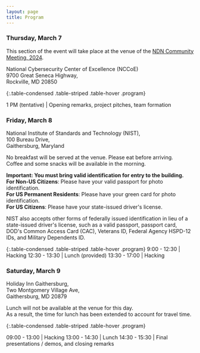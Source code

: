 ```yaml
---
layout: page
title: Program
---
```


### Thursday, March 7

This section of the event will take place at the venue of the [NDN Community Meeting, 2024](https://www.nist.gov/news-events/events/ndncomm2024).

National Cybersecurity Center of Excellence (NCCoE) <br/>
9700 Great Seneca Highway, <br/>
Rockville, MD 20850

{:.table-condensed .table-striped .table-hover .program}

1 PM (tentative) | Opening remarks, project pitches, team formation

### Friday, March 8

National Institute of Standards and Technology (NIST), <br/>
100 Bureau Drive, <br/>
Gaithersburg, Maryland

No breakfast will be served at the venue. Please eat before arriving. <br/>
Coffee and some snacks will be available in the morning.

**Important: You must bring valid identification for entry to the building.** <br/>
**For Non-US Citizens**:  Please have your valid passport for photo identification. <br/>
**For US Permanent Residents**: Please have your green card for photo identification. <br/>
**For US Citizens**: Please have your state-issued driver's license.

NIST also accepts other forms of federally issued identification in lieu of a state-issued driver's license, such as a valid passport, passport card, DOD's Common Access Card (CAC), Veterans ID, Federal Agency HSPD-12 IDs, and Military Dependents ID.

{:.table-condensed .table-striped .table-hover .program}
9:00 - 12:30 | Hacking
12:30 - 13:30 | Lunch (provided)
13:30 - 17:00 | Hacking

### Saturday, March 9

Holiday Inn Gaithersburg, <br/>
Two Montgomery Village Ave, <br/>
Gaithersburg, MD 20879

Lunch will not be available at the venue for this day. <br/>
As a result, the time for lunch has been extended to account for travel time.

{:.table-condensed .table-striped .table-hover .program}

09:00 - 13:00 | Hacking
13:00 - 14:30 | Lunch
14:30 - 15:30 | Final presentations / demos, and closing remarks
